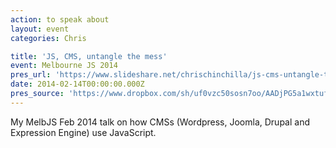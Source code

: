 ```yaml
---
action: to speak about
layout: event
categories: Chris

title: 'JS, CMS, untangle the mess'
event: Melbourne JS 2014
pres_url: 'https://www.slideshare.net/chrischinchilla/js-cms-untangle-the-mess'
date: 2014-02-14T00:00:00.000Z
pres_source: 'https://www.dropbox.com/sh/uf0vzc50sosn7oo/AADjPG5a1wxtufLKa3jh5UERa?dl=0'
---
```


My MelbJS Feb 2014 talk on how CMSs (Wordpress, Joomla, Drupal and Expression Engine) use JavaScript.
